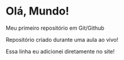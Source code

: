 # Olá, Mundo!
 Meu primeiro repositório em Git/Github

Repositório criado durante uma aula ao vivo!

Essa linha eu adicionei diretamente no site!

